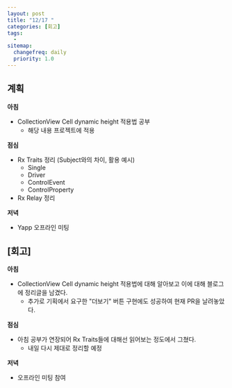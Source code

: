 ```yaml
---
layout: post
title: "12/17 "
categories: [회고]
tags: 
  - 
sitemap:
  changefreq: daily
  priority: 1.0
---
```


## 계획

**아침**

- CollectionView Cell dynamic height 적용법 공부
  - 해당 내용 프로젝트에 적용

**점심**

- Rx Traits 정리 (Subject와의 차이, 활용 예시)
  - Single
  - Driver
  - ControlEvent
  - ControlProperty
- Rx Relay 정리

**저녁**

- Yapp 오프라인 미팅



## [회고]

**아침**

- CollectionView Cell dynamic height 적용법에 대해 알아보고 이에 대해 블로그에 정리글을 남겼다.
  - 추가로 기획에서 요구한 "더보기" 버튼 구현에도 성공하여 현재 PR을 날려놓았다.

**점심**

- 아침 공부가 연장되어 Rx Traits들에 대해선 읽어보는 정도에서 그쳤다.
  - 내일 다시 제대로 정리할 예정

**저녁**

- 오프라인 미팅 참여